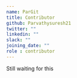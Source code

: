 ```yaml
---
name: ParGit
title: Contributor
github: Parvathysuresh21
twitter: ""
linkedin: ""
slack: ""
joining_date: ""
role : contributor
---
```


Still waiting for this
